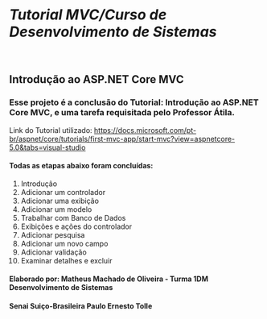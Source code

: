 # _Tutorial MVC/Curso de Desenvolvimento de Sistemas_
&nbsp;
## Introdução ao ASP.NET Core MVC
### Esse projeto é a conclusão do Tutorial: Introdução ao ASP.NET Core MVC, e uma tarefa requisitada pelo Professor Átila.
Link do Tutorial utilizado: https://docs.microsoft.com/pt-br/aspnet/core/tutorials/first-mvc-app/start-mvc?view=aspnetcore-5.0&tabs=visual-studio  
  
#### Todas as etapas abaixo foram concluídas:   
1. Introdução                  
2. Adicionar um controlador 
3. Adicionar uma exibição     
4. Adicionar um modelo        
5. Trabalhar com Banco de Dados
6. Exibições e ações do controlador
7. Adicionar pesquisa
8. Adicionar um novo campo
9. Adicionar validação
10. Examinar detalhes e excluir

#### Elaborado por: Matheus Machado de Oliveira - Turma 1DM Desenvolvimento de Sistemas
#### Senai Suiço-Brasileira Paulo Ernesto Tolle

